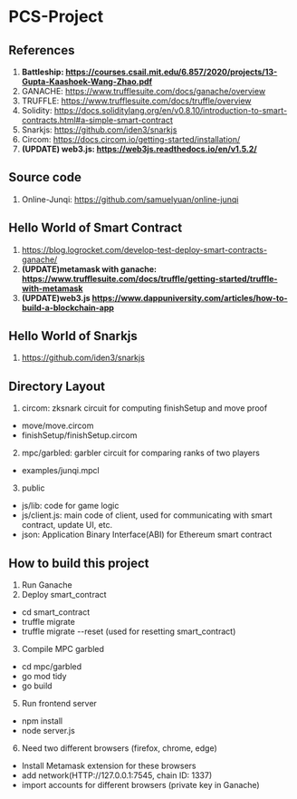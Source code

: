 # **PCS-Project**
## **References**
1. **Battleship: https://courses.csail.mit.edu/6.857/2020/projects/13-Gupta-Kaashoek-Wang-Zhao.pdf**
2. GANACHE: https://www.trufflesuite.com/docs/ganache/overview
3. TRUFFLE: https://www.trufflesuite.com/docs/truffle/overview
4. Solidity: https://docs.soliditylang.org/en/v0.8.10/introduction-to-smart-contracts.html#a-simple-smart-contract
5. Snarkjs: https://github.com/iden3/snarkjs
6. Circom: https://docs.circom.io/getting-started/installation/
7. **(UPDATE) web3.js: https://web3js.readthedocs.io/en/v1.5.2/**
## **Source code**
1. Online-Junqi: https://github.com/samuelyuan/online-junqi
## **Hello World of Smart Contract**
1. https://blog.logrocket.com/develop-test-deploy-smart-contracts-ganache/
2. **(UPDATE)metamask with ganache: https://www.trufflesuite.com/docs/truffle/getting-started/truffle-with-metamask**
3. **(UPDATE)web3.js https://www.dappuniversity.com/articles/how-to-build-a-blockchain-app**
## **Hello World of Snarkjs**
1. https://github.com/iden3/snarkjs
## **Directory Layout**
1. circom: zksnark circuit for computing finishSetup and move proof
  - move/move.circom
  - finishSetup/finishSetup.circom
2. mpc/garbled: garbler circuit for comparing ranks of two players
  - examples/junqi.mpcl
3. public
  - js/lib: code for game logic
  - js/client.js: main code of client, used for communicating with smart contract, update UI, etc.
  - json: Application Binary Interface(ABI) for Ethereum smart contract
## **How to build this project**
1. Run Ganache
2. Deploy smart_contract
  - cd smart_contract
  - truffle migrate
  - truffle migrate --reset (used for resetting smart_contract)
3. Compile MPC garbled
  - cd mpc/garbled
  - go mod tidy
  - go build 
5. Run frontend server
  - npm install
  - node server.js
6. Need two different browsers (firefox, chrome, edge)
  - Install Metamask extension for these browsers
  - add network(HTTP://127.0.0.1:7545, chain ID: 1337)
  - import accounts for different browsers (private key in Ganache)
